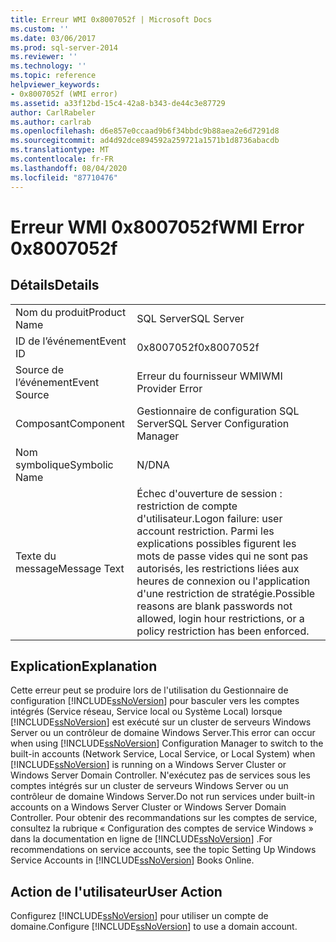 ```yaml
---
title: Erreur WMI 0x8007052f | Microsoft Docs
ms.custom: ''
ms.date: 03/06/2017
ms.prod: sql-server-2014
ms.reviewer: ''
ms.technology: ''
ms.topic: reference
helpviewer_keywords:
- 0x8007052f (WMI error)
ms.assetid: a33f12bd-15c4-42a8-b343-de44c3e87729
author: CarlRabeler
ms.author: carlrab
ms.openlocfilehash: d6e857e0ccaad9b6f34bbdc9b88aea2e6d7291d8
ms.sourcegitcommit: ad4d92dce894592a259721a1571b1d8736abacdb
ms.translationtype: MT
ms.contentlocale: fr-FR
ms.lasthandoff: 08/04/2020
ms.locfileid: "87710476"
---
```

# <a name="wmi-error-0x8007052f"></a><span data-ttu-id="8c424-102">Erreur WMI 0x8007052f</span><span class="sxs-lookup"><span data-stu-id="8c424-102">WMI Error 0x8007052f</span></span>
    
## <a name="details"></a><span data-ttu-id="8c424-103">Détails</span><span class="sxs-lookup"><span data-stu-id="8c424-103">Details</span></span>  
  
|||  
|-|-|  
|<span data-ttu-id="8c424-104">Nom du produit</span><span class="sxs-lookup"><span data-stu-id="8c424-104">Product Name</span></span>|<span data-ttu-id="8c424-105">SQL Server</span><span class="sxs-lookup"><span data-stu-id="8c424-105">SQL Server</span></span>|  
|<span data-ttu-id="8c424-106">ID de l’événement</span><span class="sxs-lookup"><span data-stu-id="8c424-106">Event ID</span></span>|<span data-ttu-id="8c424-107">0x8007052f</span><span class="sxs-lookup"><span data-stu-id="8c424-107">0x8007052f</span></span>|  
|<span data-ttu-id="8c424-108">Source de l’événement</span><span class="sxs-lookup"><span data-stu-id="8c424-108">Event Source</span></span>|<span data-ttu-id="8c424-109">Erreur du fournisseur WMI</span><span class="sxs-lookup"><span data-stu-id="8c424-109">WMI Provider Error</span></span>|  
|<span data-ttu-id="8c424-110">Composant</span><span class="sxs-lookup"><span data-stu-id="8c424-110">Component</span></span>|<span data-ttu-id="8c424-111">Gestionnaire de configuration SQL Server</span><span class="sxs-lookup"><span data-stu-id="8c424-111">SQL Server Configuration Manager</span></span>|  
|<span data-ttu-id="8c424-112">Nom symbolique</span><span class="sxs-lookup"><span data-stu-id="8c424-112">Symbolic Name</span></span>|<span data-ttu-id="8c424-113">N/D</span><span class="sxs-lookup"><span data-stu-id="8c424-113">NA</span></span>|  
|<span data-ttu-id="8c424-114">Texte du message</span><span class="sxs-lookup"><span data-stu-id="8c424-114">Message Text</span></span>|<span data-ttu-id="8c424-115">Échec d'ouverture de session : restriction de compte d'utilisateur.</span><span class="sxs-lookup"><span data-stu-id="8c424-115">Logon failure: user account restriction.</span></span> <span data-ttu-id="8c424-116">Parmi les explications possibles figurent les mots de passe vides qui ne sont pas autorisés, les restrictions liées aux heures de connexion ou l'application d'une restriction de stratégie.</span><span class="sxs-lookup"><span data-stu-id="8c424-116">Possible reasons are blank passwords not allowed, login hour restrictions, or a policy restriction has been enforced.</span></span>|  
  
## <a name="explanation"></a><span data-ttu-id="8c424-117">Explication</span><span class="sxs-lookup"><span data-stu-id="8c424-117">Explanation</span></span>  
 <span data-ttu-id="8c424-118">Cette erreur peut se produire lors de l'utilisation du Gestionnaire de configuration [!INCLUDE[ssNoVersion](../includes/ssnoversion-md.md)] pour basculer vers les comptes intégrés (Service réseau, Service local ou Système Local) lorsque [!INCLUDE[ssNoVersion](../includes/ssnoversion-md.md)] est exécuté sur un cluster de serveurs Windows Server ou un contrôleur de domaine Windows Server.</span><span class="sxs-lookup"><span data-stu-id="8c424-118">This error can occur when using [!INCLUDE[ssNoVersion](../includes/ssnoversion-md.md)] Configuration Manager to switch to the built-in accounts (Network Service, Local Service, or Local System) when [!INCLUDE[ssNoVersion](../includes/ssnoversion-md.md)] is running on a Windows Server Cluster or Windows Server Domain Controller.</span></span> <span data-ttu-id="8c424-119">N'exécutez pas de services sous les comptes intégrés sur un cluster de serveurs Windows Server ou un contrôleur de domaine Windows Server.</span><span class="sxs-lookup"><span data-stu-id="8c424-119">Do not run services under built-in accounts on a Windows Server Cluster or Windows Server Domain Controller.</span></span> <span data-ttu-id="8c424-120">Pour obtenir des recommandations sur les comptes de service, consultez la rubrique « Configuration des comptes de service Windows » dans la documentation en ligne de [!INCLUDE[ssNoVersion](../includes/ssnoversion-md.md)] .</span><span class="sxs-lookup"><span data-stu-id="8c424-120">For recommendations on service accounts, see the topic Setting Up Windows Service Accounts in [!INCLUDE[ssNoVersion](../includes/ssnoversion-md.md)] Books Online.</span></span>  
  
## <a name="user-action"></a><span data-ttu-id="8c424-121">Action de l'utilisateur</span><span class="sxs-lookup"><span data-stu-id="8c424-121">User Action</span></span>  
 <span data-ttu-id="8c424-122">Configurez [!INCLUDE[ssNoVersion](../includes/ssnoversion-md.md)] pour utiliser un compte de domaine.</span><span class="sxs-lookup"><span data-stu-id="8c424-122">Configure [!INCLUDE[ssNoVersion](../includes/ssnoversion-md.md)] to use a domain account.</span></span>  
  
  
